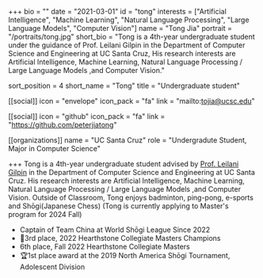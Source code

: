 +++
bio = ""
date = "2021-03-01"
id = "tong"
interests = ["Artificial Intelligence", "Machine Learning", "Natural Language Processing", "Large Language Models", "Computer Vision"]
name = "Tong Jia"
portrait = "/portraits/tong.jpg"
short_bio = "Tong is a 4th-year undergraduate student under the guidance of Prof. Leilani Gilpin in the Department of Computer Science and Engineering at UC Santa Cruz, His research interests are Artificial Intelligence, Machine Learning, Natural Language Processing / Large Language Models ,and Computer Vision."

sort_position = 4
short_name = "Tong"
title = "Undergraduate student"

[[social]]
    icon = "envelope"
    icon_pack = "fa"
    link = "mailto:tojia@ucsc.edu"

[[social]]
    icon = "github"
    icon_pack = "fa"
    link = "https://github.com/peterjiatong"

[[organizations]]
    name = "UC Santa Cruz"
    role = "Undergradute Student, Major in Computer Science"

+++
Tong is a 4th-year undergraduate student advised by [Prof. Leilani Gilpin](../leilani/) in the Department of Computer Science and Engineering at UC Santa Cruz. His research interests are Artificial Intelligence, Machine Learning, Natural Language Processing / Large Language Models ,and Computer Vision. 
Outside of Classroom, Tong enjoys badminton, ping-pong, e-sports and Shōgi(Japanese Chess)
(Tong is currently applying to Master's program for 2024 Fall)
- Captain of Team China at World Shōgi League Since 2022
- 🥉3rd place, 2022 Hearthstone Collegiate Masters Champions
- 6th place, Fall 2022 Hearthstone Collegiate Masters
- 🏆1st place award at the 2019 North America Shōgi Tournament, Adolescent Division
